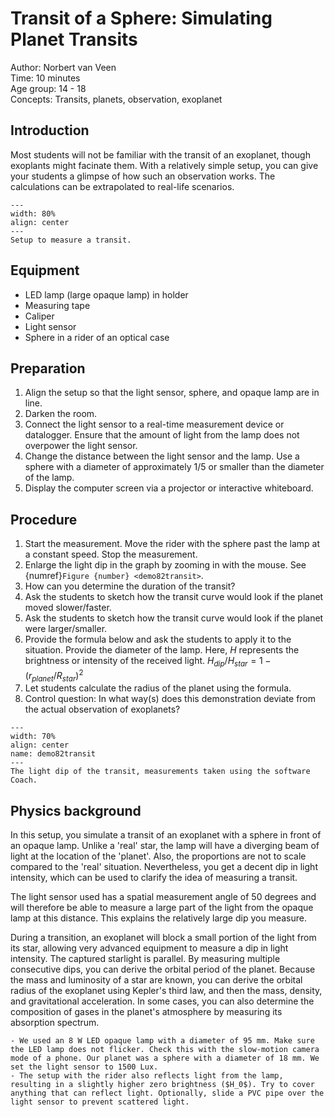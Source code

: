 

# Transit of a Sphere: Simulating Planet Transits

Author: Norbert van Veen    \
Time:	10 minutes\
Age group:	14 - 18\
Concepts:	Transits, planets, observation, exoplanet

## Introduction
Most students will not be familiar with the transit of an exoplanet, though exoplants might facinate them. With a relatively simple setup, you can give your students a glimpse of how such an observation works. The calculations can be extrapolated to real-life scenarios.

```{figure} demo82_figure1.jpeg
---
width: 80%
align: center 
---
Setup to measure a transit.
```

## Equipment
* LED lamp (large opaque lamp) in holder
* Measuring tape
* Caliper
* Light sensor
* Sphere in a rider of an optical case

## Preparation
1. Align the setup so that the light sensor, sphere, and opaque lamp are in line.
2. Darken the room. 
3. Connect the light sensor to a real-time measurement device or datalogger. Ensure that the amount of light from the lamp does not overpower the light sensor. 
4. Change the distance between the light sensor and the lamp. Use a sphere with a diameter of approximately 1/5 or smaller than the diameter of the lamp.
5. Display the computer screen via a projector or interactive whiteboard.

## Procedure
1. Start the measurement. Move the rider with the sphere past the lamp at a constant speed. Stop the measurement.
2. Enlarge the light dip in the graph by zooming in with the mouse. See {numref}`Figure {number} <demo82transit>`.
3. How can you determine the duration of the transit?
4. Ask the students to sketch how the transit curve would look if the planet moved slower/faster.
5. Ask the students to sketch how the transit curve would look if the planet were larger/smaller.
6. Provide the formula below and ask the students to apply it to the situation. Provide the diameter of the lamp. Here, $H$ represents the brightness or intensity of the received light. 
    $H_{dip}/H_{star} =1-(r_{planet}/R_{star})^2$
7. Let students calculate the radius of the planet using the formula.
8. Control question: In what way(s) does this demonstration deviate from the actual observation of exoplanets?

```{figure} demo82_figure2.png
---
width: 70%
align: center 
name: demo82transit
---
The light dip of the transit, measurements taken using the software Coach.
```

## Physics background
In this setup, you simulate a transit of an exoplanet with a sphere in front of an opaque lamp. Unlike a 'real' star, the lamp will have a diverging beam of light at the location of the 'planet'. Also, the proportions are not to scale compared to the 'real' situation. Nevertheless, you get a decent dip in light intensity, which can be used to clarify the idea of measuring a transit.

The light sensor used has a spatial measurement angle of 50 degrees and will therefore be able to measure a large part of the light from the opaque lamp at this distance. This explains the relatively large dip you measure.

During a transition, an exoplanet will block a small portion of the light from its star, allowing very advanced equipment to measure a dip in light intensity. The captured starlight is parallel. By measuring multiple consecutive dips, you can derive the orbital period of the planet. Because the mass and luminosity of a star are known, you can derive the orbital radius of the exoplanet using Kepler's third law, and then the mass, density, and gravitational acceleration. In some cases, you can also determine the composition of gases in the planet's atmosphere by measuring its absorption spectrum. 

```{tip}
- We used an 8 W LED opaque lamp with a diameter of 95 mm. Make sure the LED lamp does not flicker. Check this with the slow-motion camera mode of a phone. Our planet was a sphere with a diameter of 18 mm. We set the light sensor to 1500 Lux.
- The setup with the rider also reflects light from the lamp, resulting in a slightly higher zero brightness ($H_0$). Try to cover anything that can reflect light. Optionally, slide a PVC pipe over the light sensor to prevent scattered light.
```
